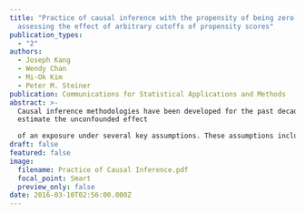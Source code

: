 ```yaml
---
title: "Practice of causal inference with the propensity of being zero or one:
  assessing the effect of arbitrary cutoffs of propensity scores"
publication_types:
  - "2"
authors:
  - Joseph Kang
  - Wendy Chan
  - Mi-Ok Kim
  - Peter M. Steiner
publication: Communications for Statistical Applications and Methods
abstract: >-
  Causal inference methodologies have been developed for the past decade to
  estimate the unconfounded effect

  of an exposure under several key assumptions. These assumptions include, but are not limited to, the stable unit treatment value assumption, the strong ignorability of treatment assignment assumption, and the assumption that propensity scores be bounded away from zero and one (the positivity assumption). Of these assumptions, the first two have received much attention in the literature. Yet the positivity assumption has been recently discussed in only a few papers. Propensity scores of zero or one are indicative of deterministic exposure so that causal effects cannot be defined for these subjects. Therefore, these subjects need to be removed because no comparable comparison groups can be found for such subjects. In this paper, using currently available causal inference methods, we evaluate the effect of arbitrary cutoffs in the distribution of propensity scores and the impact of those decisions on bias and efficiency. We propose a tree-based method that performs well in terms of bias reduction when the definition of positivity is based on a single confounder. This tree-based method can be easily implemented using the statistical software program, R. R code for the studies is available online.
draft: false
featured: false
image:
  filename: Practice of Causal Inference.pdf
  focal_point: Smart
  preview_only: false
date: 2016-03-10T02:56:00.000Z
---
```

